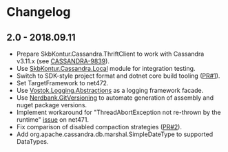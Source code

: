 # Changelog

## 2.0 - 2018.09.11
- Prepare SkbKontur.Cassandra.ThriftClient to work with Cassandra v3.11.x 
  (see [CASSANDRA-9839](https://issues.apache.org/jira/browse/CASSANDRA-9839)).
- Use [SkbKontur.Cassandra.Local](https://github.com/skbkontur/cassandra-local) module for integration testing.
- Switch to SDK-style project format and dotnet core build tooling 
  ([PR#1](https://github.com/skbkontur/cassandra-thrift-client/pull/1)).
- Set TargetFramework to net472.
- Use [Vostok.Logging.Abstractions](https://github.com/vostok/logging.abstractions) as a logging framework facade.
- Use [Nerdbank.GitVersioning](https://github.com/AArnott/Nerdbank.GitVersioning) to automate generation of assembly 
  and nuget package versions.
- Implement workaround for "ThreadAbortException not re-thrown by the runtime" 
  [issue](https://github.com/dotnet/coreclr/issues/16122) on net471.
- Fix comparison of disabled compaction strategies 
  ([PR#2](https://github.com/skbkontur/cassandra-thrift-client/pull/2)).
- Add org.apache.cassandra.db.marshal.SimpleDateType to supported DataTypes.
